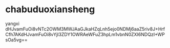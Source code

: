 # chabuduoxiansheng
yangxi
dHJvamFuOi8vNTc2OWM3MWJAaGJkaHZqLnh5ejo0NDMj6aaZ5riv8J+HrfCfh7AKdHJvamFuOi8vYjI3ZDY1OWRAeWFuZ3hpLm1vbnN0ZXI6NDQzI+WPsOa5vg==
